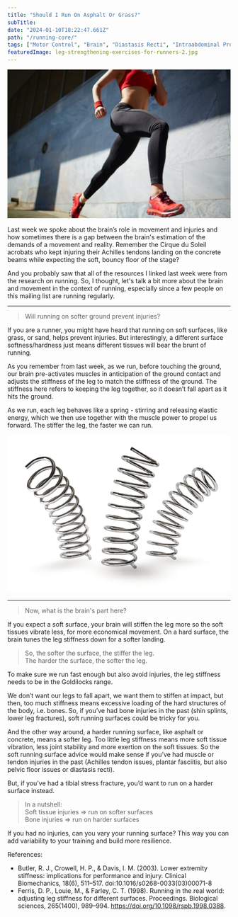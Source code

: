 ```yaml
---
title: "Should I Run On Asphalt Or Grass?"
subTitle: 
date: "2024-01-10T18:22:47.661Z"
path: "/running-core/"
tags: ["Motor Control", "Brain", "Diastasis Recti", "Intraabdominal Pressure", "Back Pain", "Prolapse", "Core Rehab", ""]
featuredImage: leg-strengthening-exercises-for-runners-2.jpg
---
```


![Kite](leg-strengthening-exercises-for-runners-2.jpg)

Last week we spoke about the brain’s role in movement and injuries and how sometimes there is a gap between the brain's estimation of the demands of a movement and reality. Remember the Cirque du Soleil acrobats who kept injuring their Achilles tendons landing on the concrete beams while expecting the soft, bouncy floor of the stage?

And you probably saw that all of the resources I linked last week were from the research on running. So, I thought, let's talk a bit more about the brain and movement in the context of running, especially since a few people on this mailing list are running regularly.

* * * 

> Will running on softer ground prevent injuries?

If you are a runner, you might have heard that running on soft surfaces, like grass, or sand, helps prevent injuries. But interestingly, a different surface softness/hardness just means different tissues will bear the brunt of running. 

As you remember from last week, as we run, before touching the ground, our brain pre-activates muscles in anticipation of the ground contact and adjusts the stiffness of the leg to match the stiffness of the ground. The stiffness here refers to keeping the leg together, so it doesn’t fall apart as it hits the ground. 

As we run, each leg behaves like a spring - stirring and releasing elastic energy, which we then use together with the muscle power to propel us forward. The stiffer the leg, the faster we can run.  

![Alt text](spring.jpg)  

* * * 

> Now, what is the brain's part here?

If you expect a soft surface, your brain will stiffen the leg more so the soft tissues vibrate less, for more economical movement. On a hard surface, the brain tunes the leg stiffness down for a softer landing.

> So, the softer the surface, the stiffer the leg.   
> The harder the surface, the softer the leg. 

To make sure we run fast enough but also avoid injuries, the leg stiffness needs to be in the Goldilocks range. 

We don’t want our legs to fall apart, we want them to stiffen at impact, but then, too much stiffness means excessive loading of the hard structures of the body, i.e. bones. So, if you’ve had bone injuries in the past (shin splints, lower leg fractures), soft running surfaces could be tricky for you. 

And the other way around, a harder running surface, like asphalt or concrete, means a softer leg. Too little leg stiffness means more soft tissue vibration, less joint stability and more exertion on the soft tissues. So the soft running surface advice would make sense if you’ve had muscle or tendon injuries in the past (Achilles tendon issues, plantar fasciitis, but also pelvic floor issues or diastasis recti). 

But, if you’ve had a tibial stress fracture, you’d want to run on a harder surface instead.

> In a nutshell:  
> Soft tissue injuries => run on softer surfaces  
> Bone injuries => run on harder surfaces  

If you had no injuries, can you vary your running surface? This way you can add variability to your training and build more resilience.


References:

- Butler, R. J., Crowell, H. P., & Davis, I. M. (2003). Lower extremity stiffness: implications for performance and injury. Clinical Biomechanics, 18(6), 511–517. doi:10.1016/s0268-0033(03)00071-8 
- Ferris, D. P., Louie, M., & Farley, C. T. (1998). Running in the real world: adjusting leg stiffness for different surfaces. Proceedings. Biological sciences, 265(1400), 989–994. https://doi.org/10.1098/rspb.1998.0388.